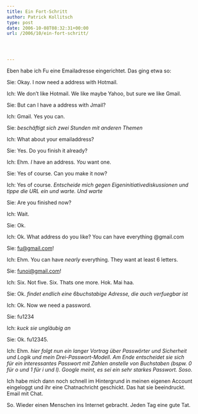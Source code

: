 ```yaml
---
title: Ein Fort-Schritt
author: Patrick Kollitsch
type: post
date: 2006-10-08T08:32:31+00:00
url: /2006/10/ein-fort-schritt/




---
```

Eben habe ich Fu eine Emailadresse eingerichtet. Das ging etwa so:

Sie: Okay. I now need a address with Hotmail.
  
Ich: We don&#8217;t like Hotmail. We like maybe Yahoo, but sure we like Gmail.
  
Sie: But can I have a address with Jmail?
  
Ich: Gmail. Yes you can.
  
Sie: _besch&auml;ftigt sich zwei Stunden mit anderen Themen_
  
Ich: What about your emailaddress?
  
Sie: Yes. Do you finish it already?
  
Ich: Ehm. _I_ have an address. _You_ want one. 
  
Sie: Yes of course. Can you make it now?
  
Ich: Yes of course. _Entscheide mich gegen Eigeninitiativediskussionen und tippe die URL ein und warte. Und warte_
  
Sie: Are you finished now?
  
Ich: Wait. 
  
Sie: Ok.
  
Ich: Ok. What address do you like? You can have everything @gmail.com
  
Sie: fu@gmail.com!
  
Ich: Ehm. You can have _nearly_ everything. They want at least 6 letters.
  
Sie: funoi@gmail.com!
  
Ich: Six. Not five. Six. Thats one more. Hok. Mai haa.
  
Sie: Ok. _findet endlich eine 6buchstabige Adresse, die auch verfuegbar ist_
  
Ich: Ok. Now we need a password.
  
Sie: fu1234
  
Ich: _kuck sie ungl&auml;ubig an_
  
Sie: Ok. fu12345.
  
Ich: Ehm. _hier folgt nun ein langer Vortrag &uuml;ber Passw&ouml;rter und Sicherheit und Logik und mein Drei-Passwort-Modell. Am Ende entscheidet sie sich f&uuml;r ein interessantes Passwort mit Zahlen anstelle von Buchstaben (bspw. 0 f&uuml;r o und 1 f&uuml;r i und l). Google meint, es sei ein sehr starkes Passwort. Soso._

Ich habe mich dann noch schnell im Hintergrund in meinen eigenen Account eingeloggt und ihr eine Chatnachricht geschickt. Das hat sie beeindruckt. Email mit Chat. 

So. Wieder einen Menschen ins Internet gebracht. Jeden Tag eine gute Tat.